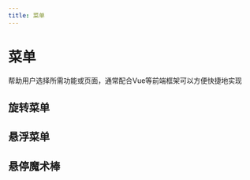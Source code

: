 ```yaml
---
title: 菜单
---
```

<script setup>
import RotateToolbox from './001/001.vue'
import FloatingMenu from './002/002.vue'
import HoverMagicWand from './003/003.vue'
</script>

# 菜单
帮助用户选择所需功能或页面，通常配合Vue等前端框架可以方便快捷地实现
## 旋转菜单
<RotateToolbox/>

<!--@include: /001/001.md-->

## 悬浮菜单
<FloatingMenu/>

<!--@include: /002/002.md-->

## 悬停魔术棒
<HoverMagicWand/>

<!--@include: /003/003.md-->